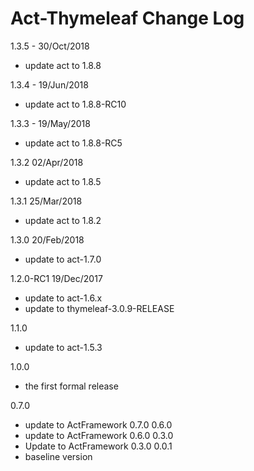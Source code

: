 # Act-Thymeleaf Change Log

1.3.5 - 30/Oct/2018
* update act to 1.8.8

1.3.4 - 19/Jun/2018
* update act to 1.8.8-RC10

1.3.3 - 19/May/2018
* update act to 1.8.8-RC5

1.3.2 02/Apr/2018
* update act to 1.8.5

1.3.1 25/Mar/2018
* update act to 1.8.2

1.3.0 20/Feb/2018
* update to act-1.7.0

1.2.0-RC1 19/Dec/2017
* update to act-1.6.x
* update to thymeleaf-3.0.9-RELEASE

1.1.0
* update to act-1.5.3

1.0.0
- the first formal release

0.7.0
  - update to ActFramework 0.7.0
0.6.0
  - update to ActFramework 0.6.0
0.3.0
  - Update to ActFramework 0.3.0
0.0.1
  - baseline version
